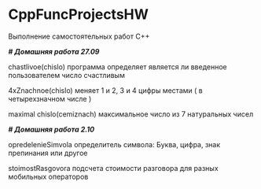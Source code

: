 # CppFuncProjectsHW
Выполнение самостоятельных работ C++

_**# Домашняя работа 27.09**_

chastlivoe(chislo) программа определяет является ли введенное пользователем число счастливым 

4xZnachnoe(chislo) меняет 1 и 2, 3 и 4 цифры местами ( в четырехзначном числе ) 

maximal chislo(cemiznach) максимальное число из 7 натуральных чисел

_**# Домашняя работа 2.10**_

opredeleniеSimvola определитель символа: Буква, цифра, знак препинания или другое


stoimostRasgovora подсчета стоимости разговора для разных мобильных операторов
